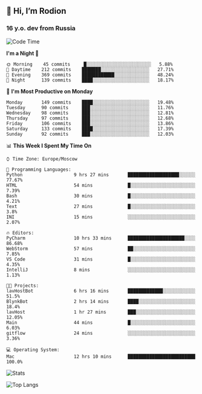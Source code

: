 ## 👋 Hi, I’m Rodion
### 16 y.o. dev from Russia

<!--START_SECTION:waka-->
![Code Time](http://img.shields.io/badge/Code%20Time-212%20hrs%2017%20mins-blue)

**I'm a Night 🦉** 

```text
🌞 Morning    45 commits     █░░░░░░░░░░░░░░░░░░░░░░░░   5.88% 
🌆 Daytime    212 commits    ███████░░░░░░░░░░░░░░░░░░   27.71% 
🌃 Evening    369 commits    ████████████░░░░░░░░░░░░░   48.24% 
🌙 Night      139 commits    ████░░░░░░░░░░░░░░░░░░░░░   18.17%

```
📅 **I'm Most Productive on Monday** 

```text
Monday       149 commits    ████░░░░░░░░░░░░░░░░░░░░░   19.48% 
Tuesday      90 commits     ███░░░░░░░░░░░░░░░░░░░░░░   11.76% 
Wednesday    98 commits     ███░░░░░░░░░░░░░░░░░░░░░░   12.81% 
Thursday     97 commits     ███░░░░░░░░░░░░░░░░░░░░░░   12.68% 
Friday       106 commits    ███░░░░░░░░░░░░░░░░░░░░░░   13.86% 
Saturday     133 commits    ████░░░░░░░░░░░░░░░░░░░░░   17.39% 
Sunday       92 commits     ███░░░░░░░░░░░░░░░░░░░░░░   12.03%

```


📊 **This Week I Spent My Time On** 

```text
⌚︎ Time Zone: Europe/Moscow

💬 Programming Languages: 
Python                   9 hrs 27 mins       ███████████████████░░░░░░   77.67% 
HTML                     54 mins             █░░░░░░░░░░░░░░░░░░░░░░░░   7.39% 
Bash                     30 mins             █░░░░░░░░░░░░░░░░░░░░░░░░   4.21% 
Text                     27 mins             █░░░░░░░░░░░░░░░░░░░░░░░░   3.8% 
INI                      15 mins             ░░░░░░░░░░░░░░░░░░░░░░░░░   2.07%

🔥 Editors: 
PyCharm                  10 hrs 33 mins      █████████████████████░░░░   86.68% 
WebStorm                 57 mins             ██░░░░░░░░░░░░░░░░░░░░░░░   7.85% 
VS Code                  31 mins             █░░░░░░░░░░░░░░░░░░░░░░░░   4.35% 
IntelliJ                 8 mins              ░░░░░░░░░░░░░░░░░░░░░░░░░   1.13%

🐱‍💻 Projects: 
lavHostBot               6 hrs 16 mins       █████████████░░░░░░░░░░░░   51.5% 
BlynkBot                 2 hrs 14 mins       ████░░░░░░░░░░░░░░░░░░░░░   18.4% 
lavHost                  1 hr 27 mins        ███░░░░░░░░░░░░░░░░░░░░░░   12.05% 
Main                     44 mins             █░░░░░░░░░░░░░░░░░░░░░░░░   6.03% 
gitflow                  24 mins             ░░░░░░░░░░░░░░░░░░░░░░░░░   3.36%

💻 Operating System: 
Mac                      12 hrs 10 mins      █████████████████████████   100.0%

```


<!--END_SECTION:waka-->

![Stats](https://github-readme-stats.vercel.app/api?username=fast-geek&show_icons=true&theme=react&hide=issues&count_private=true)

![Top Langs](https://github-readme-stats.vercel.app/api/top-langs/?username=fast-geek&layout=compact&theme=react)

